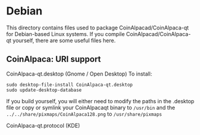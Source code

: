 
Debian
====================
This directory contains files used to package CoinAlpacad/CoinAlpaca-qt
for Debian-based Linux systems. If you compile CoinAlpacad/CoinAlpaca-qt yourself, there are some useful files here.

## CoinAlpaca: URI support ##


CoinAlpaca-qt.desktop  (Gnome / Open Desktop)
To install:

	sudo desktop-file-install CoinAlpaca-qt.desktop
	sudo update-desktop-database

If you build yourself, you will either need to modify the paths in
the .desktop file or copy or symlink your CoinAlpacaqt binary to `/usr/bin`
and the `../../share/pixmaps/CoinAlpaca128.png` to `/usr/share/pixmaps`

CoinAlpaca-qt.protocol (KDE)

